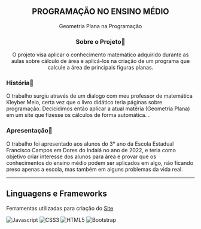 <div align="center">
  <h2>PROGRAMAÇÃO NO ENSINO MÉDIO</h2>
  <p>Geometria Plana na Programação</p>
  
  <h3>Sobre o Projeto🚀</h3>
  <p>O projeto visa aplicar o conhecimento matemático adquirido durante as aulas sobre cálculo de área e aplicá-los na criação de um programa que calcule a área de principais figuras planas.</p>
</div>

<h3>História🚀</h3>
  <p>O trabalho surgiu através de um dialogo com meu professor de matemática Kleyber Melo, certa vez que o livro didático teria páginas sobre programação. Decicidimos então aplicar a atual matéria (Geometria Plana) em um site que fizesse os cálculos de forma automática. .</p>
</div>

<h3>Apresentação🚀</h3>
  <p>O trabalho foi apresentado aos alunos do 3° ano da Escola Estadual Francisco Campos em Dores do Indaiá no ano de 2022, e teria como objetivo criar interesse dos alunos para área e provar que os conhecimentos do ensino médio podem ser aplicados em algo, não ficando preso apenas a escola, mas também em alguns problemas da vida real.</p>
</div>

----

## Linguagens e Frameworks

Ferramentas utilizadas para criação do [Site](https//:www.geometriaplana.vercell.app)

![Javascript](https://img.shields.io/badge/JavaScript-323330?style=for-the-badge&logo=javascript&logoColor=F7DF1E)
![CSS3](https://img.shields.io/badge/CSS3-1572B6?style=for-the-badge&logo=css3&logoColor=white)
![HTML5](https://img.shields.io/badge/HTML5-E34F26?style=for-the-badge&logo=html5&logoColor=white)
![Bootstrap](https://img.shields.io/badge/Bootstrap-563D7C?style=for-the-badge&logo=bootstrap&logoColor=white)
